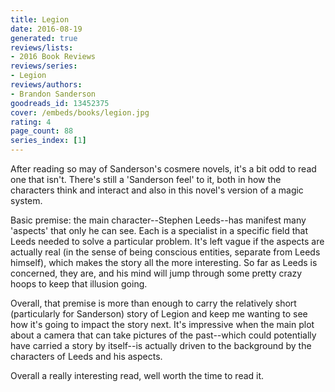 ```yaml
---
title: Legion
date: 2016-08-19
generated: true
reviews/lists:
- 2016 Book Reviews
reviews/series:
- Legion
reviews/authors:
- Brandon Sanderson
goodreads_id: 13452375
cover: /embeds/books/legion.jpg
rating: 4
page_count: 88
series_index: [1]
---
```

After reading so may of Sanderson's cosmere novels, it's a bit odd to read one that isn't. There's still a 'Sanderson feel' to it, both in how the characters think and interact and also in this novel's version of a magic system.  

Basic premise: the main character--Stephen Leeds--has manifest many 'aspects' that only he can see. Each is a specialist in a specific field that Leeds needed to solve a particular problem. It's left vague if the aspects are actually real (in the sense of being conscious entities, separate from Leeds himself), which makes the story all the more interesting. So far as Leeds is concerned, they are, and his mind will jump through some pretty crazy hoops to keep that illusion going.  

<!--more-->

Overall, that premise is more than enough to carry the relatively short (particularly for Sanderson) story of Legion and keep me wanting to see how it's going to impact the story next. It's impressive when the main plot about a camera that can take pictures of the past--which could potentially have carried a story by itself--is actually driven to the background by the characters of Leeds and his aspects.  

Overall a really interesting read, well worth the time to read it.